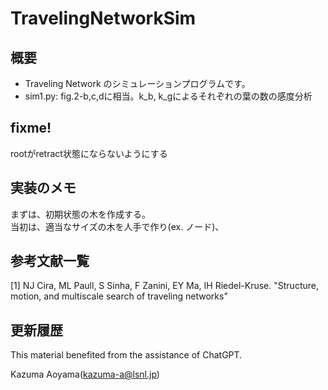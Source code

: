 # TravelingNetworkSim
## 概要
- Traveling Network のシミュレーションプログラムです。<br>
- sim1.py: fig.2-b,c,dに相当。k_b, k_gによるそれぞれの葉の数の感度分析

## fixme!
rootがretract状態にならないようにする
## 実装のメモ
まずは、初期状態の木を作成する。<br>
当初は、適当なサイズの木を人手で作り(ex. ノード)、

## 参考文献一覧
[1] NJ Cira, ML Paull, S Sinha, F Zanini, EY Ma, IH Riedel-Kruse. "Structure, motion, and multiscale search of traveling networks"<br>

## 更新履歴


This material benefited from the assistance of ChatGPT.

Kazuma Aoyama(kazuma-a@lsnl.jp)
